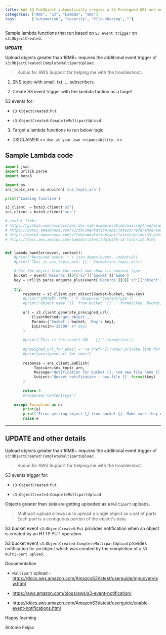 ```yaml
---
title: AWS S3 PutObject automatically creates a S3 Presigned URl and emails the link via SNS topic
categories: ["AWS", "S3", "Lambda", "SNS"]
tags:       ["automation", "security", "file-sharing", ""]
---
```


Sample lambda functions that run based on `S3 event trigger` on `s3:ObjectCreated`.

**UPDATE**

Upload objects greater than 16MB+ requires the additional event trigger of `s3:ObjectCreated:CompleteMultipartUpload`.

> Kudus for AWS Support for helping me with the troubleshoot.


1) SNS topic with email, txt, ... subscribers.

2) Create S3 event trigger with the lambda funtion as a target

S3 events for:

* `s3:ObjectCreated:Put`

* `s3:ObjectCreated:CompleteMultipartUpload`


3) Target a lambda functions to run below logic


* DISCLAIMER >> `Use at your own responsability.` << 

## Sample Lambda code

```python
import json
import urllib.parse
import boto3

import os
sns_topic_arn = os.environ['sns_topic_arn']

print('Loading function')

s3_client  = boto3.client('s3')
sns_client = boto3.client('sns')

# useful links
# https://github.com/awsdocs/aws-doc-sdk-examples/blob/main/python/example_code/s3/s3_basics/presigned_url.py
# https://boto3.amazonaws.com/v1/documentation/api/latest/reference/services/s3.html#S3.Client.generate_presigned_url
# https://boto3.amazonaws.com/v1/documentation/api/latest/guide/s3-presigned-urls.html
# https://docs.aws.amazon.com/lambda/latest/dg/with-s3-tutorial.html


def lambda_handler(event, context):
    #print("Received event: " + json.dumps(event, indent=2))
    #print('This is sns_topic_arn: {}.'.format(sns_topic_arn))

    # Get the object from the event and show its content type
    bucket = event['Records'][0]['s3']['bucket']['name']
    key = urllib.parse.unquote_plus(event['Records'][0]['s3']['object']['key'], encoding='utf-8')
    
    try:
        response = s3_client.get_object(Bucket=bucket, Key=key)
        #print("CONTENT TYPE: " + response['ContentType'])
        #print('Object name `{}` from bucket `{}`.'.format(key, bucket))
        
        url = s3_client.generate_presigned_url(
            ClientMethod='get_object',
            Params={'Bucket': bucket, 'Key': key},
            ExpiresIn='25200' #7 days
        )
        
        #print('This is the result URL - {} '.format(url))
        
        #presigned_url_for_email = '<a href="{}">Your private link for download</a>'.format(url)
        #print(presigned_url_for_email)
        
        response = sns_client.publish(
             TopicArn=sns_topic_arn,
             Message='Notification for bucket {}. \nA new file name {} was added. \n\nHere is the link for download: \n\n {} \n\nPlease let us know if you need a new link as for security they expire after 1 hour. \nThank you. \nThe fantastic staff.'.format(bucket, key, url),
             Subject='Bucket notification - new file {}'.format(key)
        )
        
        return 0
        #response['ContentType']
        
    except Exception as e:
        print(e)
        print('Error getting object {} from bucket {}. Make sure they exist and your bucket is in the same region as this function.'.format(key, bucket))
        raise e
```

---

## UPDATE and other details

Upload objects greater than 16MB+ requires the additional event trigger of `s3:ObjectCreated:CompleteMultipartUpload`.

> Kudus for AWS Support for helping me with the troubleshoot.

S3 events trigger for:

* `s3:ObjectCreated:Put`

* `s3:ObjectCreated:CompleteMultipartUpload`

Objects greater than `16MB` are getting uploaded as a `Multipart` uploads. 

> Multipart upload allows us to upload a single object as a set of parts.
> Each part is a contiguous portion of the object's data.



S3 bucket event `s3:ObjectCreated:Put` provides notification when an object is created by an HTTP PUT operation.

S3 bucket event `s3:ObjectCreated:CompleteMultipartUpload` provides notification for an object which was created by the completion of a `S3 multi-part upload`.


Documentation

* `Multipart` upload - <https://docs.aws.amazon.com/AmazonS3/latest/userguide/mpuoverview.html>

* <https://aws.amazon.com/blogs/aws/s3-event-notification/>

* <https://docs.aws.amazon.com/AmazonS3/latest/userguide/enable-event-notifications.html>



Happy learning

Antonio Feijao
